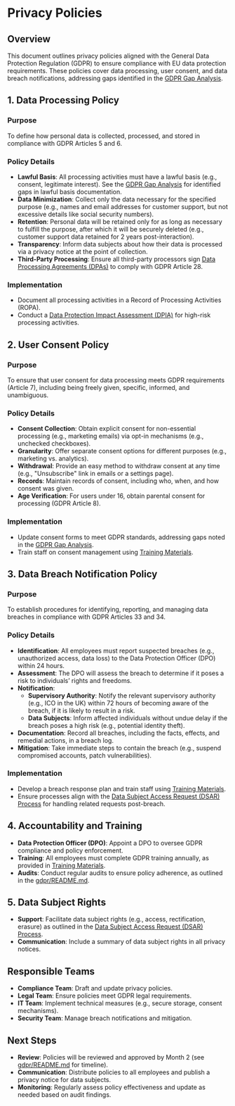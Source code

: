 # Privacy Policies

## Overview
This document outlines privacy policies aligned with the General Data Protection Regulation (GDPR) to ensure compliance with EU data protection requirements. These policies cover data processing, user consent, and data breach notifications, addressing gaps identified in the [GDPR Gap Analysis](./GDPR_Gap_Analysis.md).

## 1. Data Processing Policy
### Purpose
To define how personal data is collected, processed, and stored in compliance with GDPR Articles 5 and 6.

### Policy Details
- **Lawful Basis**: All processing activities must have a lawful basis (e.g., consent, legitimate interest). See the [GDPR Gap Analysis](./GDPR_Gap_Analysis.md) for identified gaps in lawful basis documentation.
- **Data Minimization**: Collect only the data necessary for the specified purpose (e.g., names and email addresses for customer support, but not excessive details like social security numbers).
- **Retention**: Personal data will be retained only for as long as necessary to fulfill the purpose, after which it will be securely deleted (e.g., customer support data retained for 2 years post-interaction).
- **Transparency**: Inform data subjects about how their data is processed via a privacy notice at the point of collection.
- **Third-Party Processing**: Ensure all third-party processors sign [Data Processing Agreements (DPAs)](./Data_Processing_Agreements.md) to comply with GDPR Article 28.

### Implementation
- Document all processing activities in a Record of Processing Activities (ROPA).
- Conduct a [Data Protection Impact Assessment (DPIA)](./DPIA_Template.md) for high-risk processing activities.

## 2. User Consent Policy
### Purpose
To ensure that user consent for data processing meets GDPR requirements (Article 7), including being freely given, specific, informed, and unambiguous.

### Policy Details
- **Consent Collection**: Obtain explicit consent for non-essential processing (e.g., marketing emails) via opt-in mechanisms (e.g., unchecked checkboxes).
- **Granularity**: Offer separate consent options for different purposes (e.g., marketing vs. analytics).
- **Withdrawal**: Provide an easy method to withdraw consent at any time (e.g., "Unsubscribe" link in emails or a settings page).
- **Records**: Maintain records of consent, including who, when, and how consent was given.
- **Age Verification**: For users under 16, obtain parental consent for processing (GDPR Article 8).

### Implementation
- Update consent forms to meet GDPR standards, addressing gaps noted in the [GDPR Gap Analysis](./GDPR_Gap_Analysis.md).
- Train staff on consent management using [Training Materials](./Training_Materials.md).

## 3. Data Breach Notification Policy
### Purpose
To establish procedures for identifying, reporting, and managing data breaches in compliance with GDPR Articles 33 and 34.

### Policy Details
- **Identification**: All employees must report suspected breaches (e.g., unauthorized access, data loss) to the Data Protection Officer (DPO) within 24 hours.
- **Assessment**: The DPO will assess the breach to determine if it poses a risk to individuals’ rights and freedoms.
- **Notification**:
  - **Supervisory Authority**: Notify the relevant supervisory authority (e.g., ICO in the UK) within 72 hours of becoming aware of the breach, if it is likely to result in a risk.
  - **Data Subjects**: Inform affected individuals without undue delay if the breach poses a high risk (e.g., potential identity theft).
- **Documentation**: Record all breaches, including the facts, effects, and remedial actions, in a breach log.
- **Mitigation**: Take immediate steps to contain the breach (e.g., suspend compromised accounts, patch vulnerabilities).

### Implementation
- Develop a breach response plan and train staff using [Training Materials](./Training_Materials.md).
- Ensure processes align with the [Data Subject Access Request (DSAR) Process](./DSAR_Process.md) for handling related requests post-breach.

## 4. Accountability and Training
- **Data Protection Officer (DPO)**: Appoint a DPO to oversee GDPR compliance and policy enforcement.
- **Training**: All employees must complete GDPR training annually, as provided in [Training Materials](./Training_Materials.md).
- **Audits**: Conduct regular audits to ensure policy adherence, as outlined in the [gdpr/README.md](../gdpr/README.md).

## 5. Data Subject Rights
- **Support**: Facilitate data subject rights (e.g., access, rectification, erasure) as outlined in the [Data Subject Access Request (DSAR) Process](./DSAR_Process.md).
- **Communication**: Include a summary of data subject rights in all privacy notices.

## Responsible Teams
- **Compliance Team**: Draft and update privacy policies.
- **Legal Team**: Ensure policies meet GDPR legal requirements.
- **IT Team**: Implement technical measures (e.g., secure storage, consent mechanisms).
- **Security Team**: Manage breach notifications and mitigation.

## Next Steps
- **Review**: Policies will be reviewed and approved by Month 2 (see [gdpr/README.md](../gdpr/README.md) for timeline).
- **Communication**: Distribute policies to all employees and publish a privacy notice for data subjects.
- **Monitoring**: Regularly assess policy effectiveness and update as needed based on audit findings.
